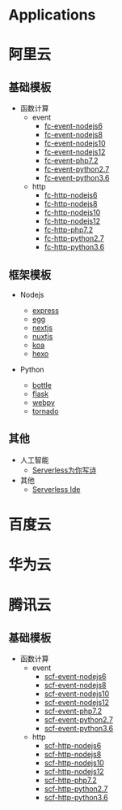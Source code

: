 # Applications

# 阿里云

## 基础模板

- 函数计算
    - event
        - [fc-event-nodejs6](alibaba/fc-event-nodejs6)
        - [fc-event-nodejs8](alibaba/fc-event-nodejs8)
        - [fc-event-nodejs10](alibaba/fc-event-nodejs10)
        - [fc-event-nodejs12](alibaba/fc-event-nodejs12)
        - [fc-event-php7.2](alibaba/fc-event-php7)
        - [fc-event-python2.7](alibaba/fc-event-python2.7)
        - [fc-event-python3.6](alibaba/fc-event-python3.6)
    - http
        - [fc-http-nodejs6](alibaba/fc-http-nodejs6)
        - [fc-http-nodejs8](alibaba/fc-http-nodejs8)
        - [fc-http-nodejs10](alibaba/fc-http-nodejs10)
        - [fc-http-nodejs12](alibaba/fc-http-nodejs12)
        - [fc-http-php7.2](alibaba/fc-http-php7)
        - [fc-http-python2.7](alibaba/fc-http-python2.7)
        - [fc-http-python3.6](alibaba/fc-http-python3.6)

## 框架模板

- Nodejs
    - [express](alibaba/express)
    - [egg](alibaba/egg)
    - [nextjs](alibaba/nextjs)
    - [nuxtjs](alibaba/nuxtjs)
    - [koa](alibaba/koa)
    - [hexo](alibaba/hexo)

- Python
    - [bottle](alibaba/bottle)
    - [flask](alibaba/flask)
    - [webpy](alibaba/webpy)
    - [tornado](alibaba/tornado)

## 其他

- 人工智能
    - [Serverless为你写诗](alibaba/fc-poem)
- 其他
    - [Serverless Ide](alibaba/malagu-ide)

# 百度云

# 华为云

# 腾讯云

## 基础模板

- 函数计算
    - event
        - [scf-event-nodejs6](tencent/scf-event-nodejs6)
        - [scf-event-nodejs8](tencent/scf-event-nodejs8)
        - [scf-event-nodejs10](tencent/scf-event-nodejs10)
        - [scf-event-nodejs12](tencent/scf-event-nodejs12)
        - [scf-event-php7.2](tencent/scf-event-php7)
        - [scf-event-python2.7](tencent/scf-event-python2.7)
        - [scf-event-python3.6](tencent/scf-event-python3.6)
    - http
        - [scf-http-nodejs6](tencent/scf-http-nodejs6)
        - [scf-http-nodejs8](tencent/scf-http-nodejs8)
        - [scf-http-nodejs10](tencent/scf-http-nodejs10)
        - [scf-http-nodejs12](tencent/scf-http-nodejs12)
        - [scf-http-php7.2](tencent/scf-http-php7)
        - [scf-http-python2.7](tencent/scf-http-python2.7)
        - [scf-http-python3.6](tencent/scf-http-python3.6)